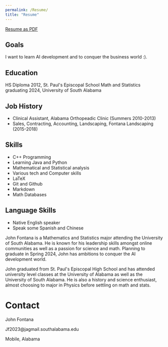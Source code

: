 ```yaml
---
permalink: /Resume/
title: "Resume"
---
```

[Resume as PDF](/assets/Resume.pdf)
## Goals

I want to learn AI development and to conquer the business world :). 

## Education
HS Diploma 2012, St. Paul's Episcopal School
Math and Statistics graduating 2024, University of South Alabama 

## Job History

- Clinical Assistant, Alabama Orthopeadic Clinic (Summers 2010-2013)
- Sales, Contracting, Accounting, Landscaping, Fontana Landscaping (2015-2018)

## Skills

- C++ Programming
- Learning Java and Python
- Mathematical and Statistical analysis
- Various tech and Computer skills
- LaTeX
- Git and Github
- Markdown
- Math Databases


## Language Skills

- Native English speaker
- Speak some Spanish and Chinese


John Fontana is a Mathematics and Statistics major attending the University of South Alabama.  He is known for his leadership skills amongst online communities as well as a passion for science and math.  Planning to graduate in Spring 2024, John has ambitions to conquer the AI development world.  

John graduated from St. Paul's Episcopal High School and has attended university level classes at the University of Alabama as well as the University of South Alabama.  He is also a history and science enthusiast, almost choosing to major in Physics before settling on math and stats.  

<h1> Contact </h1>

<p>John Fontana</p>

<p>Jf2023@jagmail.southalabama.edu</p>
Mobile, Alabama